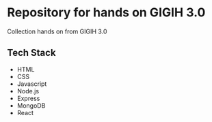 # Repository for hands on GIGIH 3.0
Collection hands on from GIGIH 3.0

## Tech Stack
- HTML
- CSS
- Javascript
- Node.js
- Express
- MongoDB
- React
